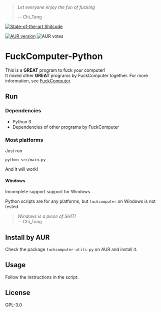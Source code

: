 > *Let everyone enjoy the fun of fucking*
> 
> -- Chi\_Tang

[![State-of-the-art Shitcode](https://img.shields.io/static/v1?label=State-of-the-art&message=Shitcode&color=7B5804)](https://github.com/trekhleb/state-of-the-art-shitcode)

[![AUR version](https://img.shields.io/aur/version/fuckcomputer-utils-py?style=flat-square)](https://aur.archlinux.org/packages/fuckcomputer-utils-py/) ![AUR votes](https://img.shields.io/aur/votes/fuckcomputer-utils-py?label=fuckcomputer-utils-py%20vote&style=flat-square)

# FuckComputer-Python
This is a **GREAT** program to fuck your computer!    
It mixed other **GREAT** programs by FuckComputer together.
For more information, see [FuckComputer](https://github.com/FuckComputer).

## Run
### Dependencies
- Python 3
- Dependencies of other programs by FuckComputer

### Most platforms
Just run

```shell
python src/main.py
```

And it will work!

#### Windows
Incomplete support support for Windows.

Python scripts are for any platforms, but `fuckcomputer` on Windows is not tested.

> *Windows is a piece of SHIT!*  
> -- Chi\_Tang

## Install by AUR
Check the package `fuckcomputer-utils-py` on AUR and install it.

## Usage
Follow the instructions in the script.

## License
GPL-3.0
